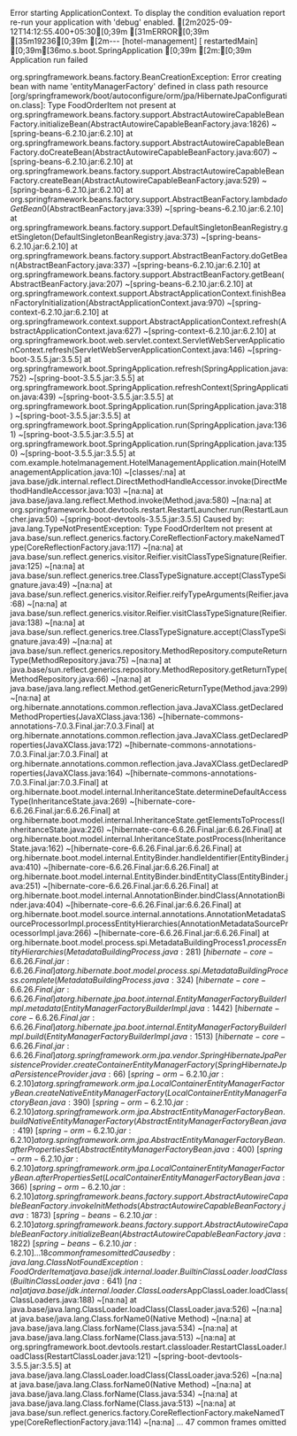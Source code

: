 Error starting ApplicationContext. To display the condition evaluation report re-run your application with 'debug' enabled.
[2m2025-09-12T14:12:55.400+05:30[0;39m [31mERROR[0;39m [35m19236[0;39m [2m--- [hotel-management] [  restartedMain] [0;39m[36mo.s.boot.SpringApplication              [0;39m [2m:[0;39m Application run failed

org.springframework.beans.factory.BeanCreationException: Error creating bean with name 'entityManagerFactory' defined in class path resource [org/springframework/boot/autoconfigure/orm/jpa/HibernateJpaConfiguration.class]: Type FoodOrderItem not present
	at org.springframework.beans.factory.support.AbstractAutowireCapableBeanFactory.initializeBean(AbstractAutowireCapableBeanFactory.java:1826) ~[spring-beans-6.2.10.jar:6.2.10]
	at org.springframework.beans.factory.support.AbstractAutowireCapableBeanFactory.doCreateBean(AbstractAutowireCapableBeanFactory.java:607) ~[spring-beans-6.2.10.jar:6.2.10]
	at org.springframework.beans.factory.support.AbstractAutowireCapableBeanFactory.createBean(AbstractAutowireCapableBeanFactory.java:529) ~[spring-beans-6.2.10.jar:6.2.10]
	at org.springframework.beans.factory.support.AbstractBeanFactory.lambda$doGetBean$0(AbstractBeanFactory.java:339) ~[spring-beans-6.2.10.jar:6.2.10]
	at org.springframework.beans.factory.support.DefaultSingletonBeanRegistry.getSingleton(DefaultSingletonBeanRegistry.java:373) ~[spring-beans-6.2.10.jar:6.2.10]
	at org.springframework.beans.factory.support.AbstractBeanFactory.doGetBean(AbstractBeanFactory.java:337) ~[spring-beans-6.2.10.jar:6.2.10]
	at org.springframework.beans.factory.support.AbstractBeanFactory.getBean(AbstractBeanFactory.java:207) ~[spring-beans-6.2.10.jar:6.2.10]
	at org.springframework.context.support.AbstractApplicationContext.finishBeanFactoryInitialization(AbstractApplicationContext.java:970) ~[spring-context-6.2.10.jar:6.2.10]
	at org.springframework.context.support.AbstractApplicationContext.refresh(AbstractApplicationContext.java:627) ~[spring-context-6.2.10.jar:6.2.10]
	at org.springframework.boot.web.servlet.context.ServletWebServerApplicationContext.refresh(ServletWebServerApplicationContext.java:146) ~[spring-boot-3.5.5.jar:3.5.5]
	at org.springframework.boot.SpringApplication.refresh(SpringApplication.java:752) ~[spring-boot-3.5.5.jar:3.5.5]
	at org.springframework.boot.SpringApplication.refreshContext(SpringApplication.java:439) ~[spring-boot-3.5.5.jar:3.5.5]
	at org.springframework.boot.SpringApplication.run(SpringApplication.java:318) ~[spring-boot-3.5.5.jar:3.5.5]
	at org.springframework.boot.SpringApplication.run(SpringApplication.java:1361) ~[spring-boot-3.5.5.jar:3.5.5]
	at org.springframework.boot.SpringApplication.run(SpringApplication.java:1350) ~[spring-boot-3.5.5.jar:3.5.5]
	at com.example.hotelmanagement.HotelManagementApplication.main(HotelManagementApplication.java:10) ~[classes/:na]
	at java.base/jdk.internal.reflect.DirectMethodHandleAccessor.invoke(DirectMethodHandleAccessor.java:103) ~[na:na]
	at java.base/java.lang.reflect.Method.invoke(Method.java:580) ~[na:na]
	at org.springframework.boot.devtools.restart.RestartLauncher.run(RestartLauncher.java:50) ~[spring-boot-devtools-3.5.5.jar:3.5.5]
Caused by: java.lang.TypeNotPresentException: Type FoodOrderItem not present
	at java.base/sun.reflect.generics.factory.CoreReflectionFactory.makeNamedType(CoreReflectionFactory.java:117) ~[na:na]
	at java.base/sun.reflect.generics.visitor.Reifier.visitClassTypeSignature(Reifier.java:125) ~[na:na]
	at java.base/sun.reflect.generics.tree.ClassTypeSignature.accept(ClassTypeSignature.java:49) ~[na:na]
	at java.base/sun.reflect.generics.visitor.Reifier.reifyTypeArguments(Reifier.java:68) ~[na:na]
	at java.base/sun.reflect.generics.visitor.Reifier.visitClassTypeSignature(Reifier.java:138) ~[na:na]
	at java.base/sun.reflect.generics.tree.ClassTypeSignature.accept(ClassTypeSignature.java:49) ~[na:na]
	at java.base/sun.reflect.generics.repository.MethodRepository.computeReturnType(MethodRepository.java:75) ~[na:na]
	at java.base/sun.reflect.generics.repository.MethodRepository.getReturnType(MethodRepository.java:66) ~[na:na]
	at java.base/java.lang.reflect.Method.getGenericReturnType(Method.java:299) ~[na:na]
	at org.hibernate.annotations.common.reflection.java.JavaXClass.getDeclaredMethodProperties(JavaXClass.java:136) ~[hibernate-commons-annotations-7.0.3.Final.jar:7.0.3.Final]
	at org.hibernate.annotations.common.reflection.java.JavaXClass.getDeclaredProperties(JavaXClass.java:172) ~[hibernate-commons-annotations-7.0.3.Final.jar:7.0.3.Final]
	at org.hibernate.annotations.common.reflection.java.JavaXClass.getDeclaredProperties(JavaXClass.java:164) ~[hibernate-commons-annotations-7.0.3.Final.jar:7.0.3.Final]
	at org.hibernate.boot.model.internal.InheritanceState.determineDefaultAccessType(InheritanceState.java:269) ~[hibernate-core-6.6.26.Final.jar:6.6.26.Final]
	at org.hibernate.boot.model.internal.InheritanceState.getElementsToProcess(InheritanceState.java:226) ~[hibernate-core-6.6.26.Final.jar:6.6.26.Final]
	at org.hibernate.boot.model.internal.InheritanceState.postProcess(InheritanceState.java:162) ~[hibernate-core-6.6.26.Final.jar:6.6.26.Final]
	at org.hibernate.boot.model.internal.EntityBinder.handleIdentifier(EntityBinder.java:410) ~[hibernate-core-6.6.26.Final.jar:6.6.26.Final]
	at org.hibernate.boot.model.internal.EntityBinder.bindEntityClass(EntityBinder.java:251) ~[hibernate-core-6.6.26.Final.jar:6.6.26.Final]
	at org.hibernate.boot.model.internal.AnnotationBinder.bindClass(AnnotationBinder.java:404) ~[hibernate-core-6.6.26.Final.jar:6.6.26.Final]
	at org.hibernate.boot.model.source.internal.annotations.AnnotationMetadataSourceProcessorImpl.processEntityHierarchies(AnnotationMetadataSourceProcessorImpl.java:266) ~[hibernate-core-6.6.26.Final.jar:6.6.26.Final]
	at org.hibernate.boot.model.process.spi.MetadataBuildingProcess$1.processEntityHierarchies(MetadataBuildingProcess.java:281) ~[hibernate-core-6.6.26.Final.jar:6.6.26.Final]
	at org.hibernate.boot.model.process.spi.MetadataBuildingProcess.complete(MetadataBuildingProcess.java:324) ~[hibernate-core-6.6.26.Final.jar:6.6.26.Final]
	at org.hibernate.jpa.boot.internal.EntityManagerFactoryBuilderImpl.metadata(EntityManagerFactoryBuilderImpl.java:1442) ~[hibernate-core-6.6.26.Final.jar:6.6.26.Final]
	at org.hibernate.jpa.boot.internal.EntityManagerFactoryBuilderImpl.build(EntityManagerFactoryBuilderImpl.java:1513) ~[hibernate-core-6.6.26.Final.jar:6.6.26.Final]
	at org.springframework.orm.jpa.vendor.SpringHibernateJpaPersistenceProvider.createContainerEntityManagerFactory(SpringHibernateJpaPersistenceProvider.java:66) ~[spring-orm-6.2.10.jar:6.2.10]
	at org.springframework.orm.jpa.LocalContainerEntityManagerFactoryBean.createNativeEntityManagerFactory(LocalContainerEntityManagerFactoryBean.java:390) ~[spring-orm-6.2.10.jar:6.2.10]
	at org.springframework.orm.jpa.AbstractEntityManagerFactoryBean.buildNativeEntityManagerFactory(AbstractEntityManagerFactoryBean.java:419) ~[spring-orm-6.2.10.jar:6.2.10]
	at org.springframework.orm.jpa.AbstractEntityManagerFactoryBean.afterPropertiesSet(AbstractEntityManagerFactoryBean.java:400) ~[spring-orm-6.2.10.jar:6.2.10]
	at org.springframework.orm.jpa.LocalContainerEntityManagerFactoryBean.afterPropertiesSet(LocalContainerEntityManagerFactoryBean.java:366) ~[spring-orm-6.2.10.jar:6.2.10]
	at org.springframework.beans.factory.support.AbstractAutowireCapableBeanFactory.invokeInitMethods(AbstractAutowireCapableBeanFactory.java:1873) ~[spring-beans-6.2.10.jar:6.2.10]
	at org.springframework.beans.factory.support.AbstractAutowireCapableBeanFactory.initializeBean(AbstractAutowireCapableBeanFactory.java:1822) ~[spring-beans-6.2.10.jar:6.2.10]
	... 18 common frames omitted
Caused by: java.lang.ClassNotFoundException: FoodOrderItem
	at java.base/jdk.internal.loader.BuiltinClassLoader.loadClass(BuiltinClassLoader.java:641) ~[na:na]
	at java.base/jdk.internal.loader.ClassLoaders$AppClassLoader.loadClass(ClassLoaders.java:188) ~[na:na]
	at java.base/java.lang.ClassLoader.loadClass(ClassLoader.java:526) ~[na:na]
	at java.base/java.lang.Class.forName0(Native Method) ~[na:na]
	at java.base/java.lang.Class.forName(Class.java:534) ~[na:na]
	at java.base/java.lang.Class.forName(Class.java:513) ~[na:na]
	at org.springframework.boot.devtools.restart.classloader.RestartClassLoader.loadClass(RestartClassLoader.java:121) ~[spring-boot-devtools-3.5.5.jar:3.5.5]
	at java.base/java.lang.ClassLoader.loadClass(ClassLoader.java:526) ~[na:na]
	at java.base/java.lang.Class.forName0(Native Method) ~[na:na]
	at java.base/java.lang.Class.forName(Class.java:534) ~[na:na]
	at java.base/java.lang.Class.forName(Class.java:513) ~[na:na]
	at java.base/sun.reflect.generics.factory.CoreReflectionFactory.makeNamedType(CoreReflectionFactory.java:114) ~[na:na]
	... 47 common frames omitted
